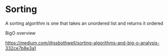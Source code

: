 # Sorting

A sorting algorithm is one that takes an unordered list and returns it ordered

BigO overview

https://medium.com/@ssbothwell/sorting-algorithms-and-big-o-analysis-332ce7b8e3a1